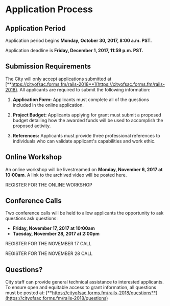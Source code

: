 # Application Process

## Application Period

Application period begins **Monday, October 30, 2017, 8:00 a.m. PST.**

Application deadline is **Friday, December 1, 2017, 11:59 p.m. PST.**

## Submission Requirements

The City will only accept applications submitted at [**https://cityofsac.forms.fm/rails-2018**](https://cityofsac.forms.fm/rails-2018). All applicants are required to submit the following information:

1. **Application Form:** Applicants must complete all of the questions included in the online application.

2. **Project Budget:** Applicants applying for grant must submit a proposed budget detailing how the awarded funds will be used to accomplish the proposed activity.
3. **References:** Applicants must provide three professional references to individuals who can validate applicant's capabilities and work ethic.

## Online Workshop

An online workshop will be livestreamed on **Monday, November 6, 2017 at 10:00am**. A link to the archived video will be posted here.

REGISTER FOR THE ONLINE WORKSHOP

## Conference Calls

Two conference calls will be held to allow applicants the opportunity to ask questions ask questions:

* **Friday, November 17, 2017 at 10:00am**
* **Tuesday, November 28, 2017 at 2:00pm**

REGISTER FOR THE NOVEMBER 17 CALL

REGISTER FOR THE NOVEMBER 28 CALL

## Questions?

City staff can provide general technical assistance to interested applicants. To ensure open and equitable access to grant information, all questions must be posted at: [**https://cityofsac.forms.fm/rails-2018/questions**](https://cityofsac.forms.fm/rails-2018/questions)


